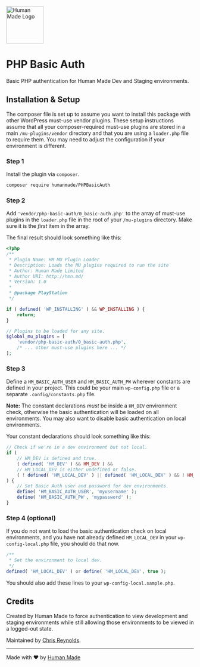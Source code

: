 <img src="https://humanmade.com/content/themes/humanmade/lib/hm-pattern-library/assets/images/logos/logo-red.svg" width="100" alt="Human Made Logo" />

# PHP Basic Auth
Basic PHP authentication for Human Made Dev and Staging environments.


## Installation & Setup
The composer file is set up to assume you want to install this package with other WordPress must-use vendor plugins. These setup instructions assume that all your composer-required must-use plugins are stored in a main `/mu-plugins/vendor` directory and that you are using a `loader.php` file to require them. You may need to adjust the configuration if your environment is different.

### Step 1
Install the plugin via `composer`.

```bash
composer require humanmade/PHPBasicAuth
```

### Step 2
Add `'vendor/php-basic-auth/0_basic-auth.php'` to the array of must-use plugins in the `loader.php` file in the root of your `/mu-plugins` directory. Make sure it is the _first_ item in the array.

The final result should look something like this:

```php
<?php
/**
 * Plugin Name: HM MU Plugin Loader
 * Description: Loads the MU plugins required to run the site
 * Author: Human Made Limited
 * Author URI: http://hmn.md/
 * Version: 1.0
 *
 * @package PlayStation
 */

if ( defined( 'WP_INSTALLING' ) && WP_INSTALLING ) {
	return;
}

// Plugins to be loaded for any site.
$global_mu_plugins = [
	'vendor/php-basic-auth/0_basic-auth.php',
	/* ... other must-use plugins here ... */
];
```

### Step 3
Define a `HM_BASIC_AUTH_USER` and `HM_BASIC_AUTH_PW` wherever constants are defined in your project. This could be your main `wp-config.php` file or a separate `.config/constants.php` file. 

**Note:** The constant declarations _must_ be inside a `HM_DEV` environment check, otherwise the basic authentication will be loaded on all environments. You may also want to disable basic authentication on local environments. 

Your constant declarations should look something like this:

```php
// Check if we're in a dev environment but not local.
if (
	// HM_DEV is defined and true.
	( defined( 'HM_DEV' ) && HM_DEV ) &&
	// HM_LOCAL_DEV is either undefined or false.
	( ! defined( 'HM_LOCAL_DEV' ) || defined( 'HM_LOCAL_DEV' ) && ! HM_LOCAL_DEV )
) {
	// Set Basic Auth user and password for dev environments.
	define( 'HM_BASIC_AUTH_USER', 'myusername' );
	define( 'HM_BASIC_AUTH_PW', 'mypassword' );
}
```

### Step 4 (optional)
If you do not want to load the basic authentication check on local environments, and you have not already defined `HM_LOCAL_DEV` in your `wp-config-local.php` file, you should do that now.

```php
/**
 * Set the environment to local dev.
 */
defined( 'HM_LOCAL_DEV' ) or define( 'HM_LOCAL_DEV', true );
```

You should also add these lines to your `wp-config-local.sample.php`.

## Credits

Created by Human Made to force authentication to view development and staging environments while still allowing those environments to be viewed in a logged-out state.

Maintained by [Chris Reynolds](https://github.com/jazzsequence).

---------------------

Made with ❤️ by [Human Made](https://humanmade.com)